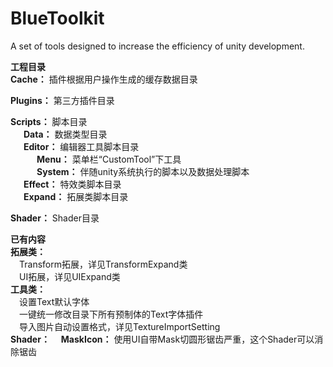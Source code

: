 # BlueToolkit
A set of tools designed to increase the efficiency of unity development.

**工程目录**    
**Cache：** 插件根据用户操作生成的缓存数据目录 
  
**Plugins：** 第三方插件目录    

**Scripts：** 脚本目录   
&ensp;&ensp;&ensp;**Data：** 数据类型目录  
&ensp;&ensp;&ensp;**Editor：** 编辑器工具脚本目录  
&ensp;&ensp;&ensp;&ensp;&ensp;&ensp;**Menu：** 菜单栏“CustomTool”下工具   
&ensp;&ensp;&ensp;&ensp;&ensp;&ensp;**System：** 伴随unity系统执行的脚本以及数据处理脚本  
&ensp;&ensp;&ensp;**Effect：** 特效类脚本目录   
&ensp;&ensp;&ensp;**Expand：** 拓展类脚本目录   

**Shader：** Shader目录

**已有内容**    
**拓展类：**   
&ensp;&ensp;Transform拓展，详见TransformExpand类  
&ensp;&ensp;UI拓展，详见UIExpand类        
**工具类：**  
&ensp;&ensp;设置Text默认字体  
&ensp;&ensp;一键统一修改目录下所有预制体的Text字体插件   
&ensp;&ensp;导入图片自动设置格式，详见TextureImportSetting  
**Shader：**
&ensp;&ensp;**MaskIcon：** 使用UI自带Mask切圆形锯齿严重，这个Shader可以消除锯齿
